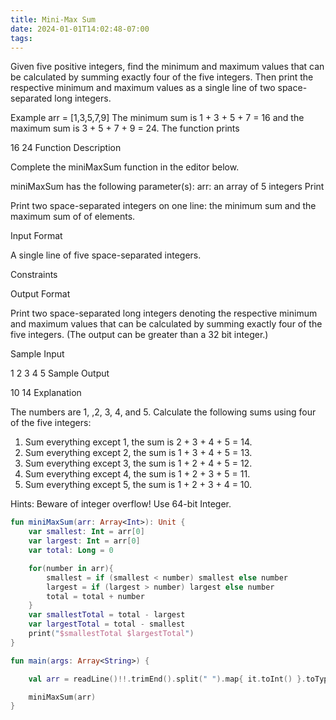 ```yaml
---
title: Mini-Max Sum
date: 2024-01-01T14:02:48-07:00
tags:
---
```

Given five positive integers, find the minimum and maximum values that can be calculated by summing exactly four of the five integers. Then print the respective minimum and maximum values as a single line of two space-separated long integers.

Example
arr = [1,3,5,7,9]
The minimum sum is 1 + 3 + 5 + 7 = 16 and the maximum sum is 3 + 5 + 7 + 9 = 24. The function prints


16 24
Function Description

Complete the miniMaxSum function in the editor below.

miniMaxSum has the following parameter(s):
arr: an array of 5 integers
Print

Print two space-separated integers on one line: the minimum sum and the maximum sum of  of  elements.

Input Format

A single line of five space-separated integers.

Constraints


Output Format

Print two space-separated long integers denoting the respective minimum and maximum values that can be calculated by summing exactly four of the five integers. (The output can be greater than a 32 bit integer.)

Sample Input

1 2 3 4 5
Sample Output

10 14
Explanation

The numbers are 1, ,2, 3, 4, and 5. Calculate the following sums using four of the five integers:
 1. Sum everything except 1, the sum is 2 + 3 + 4 + 5 = 14.
 2. Sum everything except 2, the sum is 1 + 3 + 4 + 5 = 13.
 3. Sum everything except 3, the sum is 1 + 2 + 4 + 5 = 12.
 4. Sum everything except 4, the sum is 1 + 2 + 3 + 5 = 11.
 5. Sum everything except 5, the sum is 1 + 2 + 3 + 4 = 10.

Hints: Beware of integer overflow! Use 64-bit Integer.
```kotlin
fun miniMaxSum(arr: Array<Int>): Unit {
    var smallest: Int = arr[0] 
    var largest: Int = arr[0]
    var total: Long = 0

    for(number in arr){
        smallest = if (smallest < number) smallest else number
        largest = if (largest > number) largest else number        
        total = total + number
    }
    var smallestTotal = total - largest
    var largestTotal = total - smallest
    print("$smallestTotal $largestTotal")
}

fun main(args: Array<String>) {

    val arr = readLine()!!.trimEnd().split(" ").map{ it.toInt() }.toTypedArray()

    miniMaxSum(arr)
}